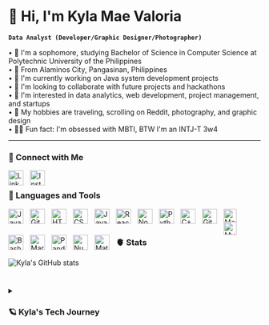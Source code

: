 # 💌 Hi, I'm Kyla Mae Valoria

**`Data Analyst (Developer/Graphic Designer/Photographer)`**

   • 🍓 I'm a sophomore, studying Bachelor of Science in Computer Science at Polytechnic University of the Philippines </br>
   • 🧷 From Alaminos City, Pangasinan, Philippines </br>
   • 🎀 I'm currently working on Java system development projects </br>
   • 🦢 I'm looking to collaborate with future projects and hackathons </br>
   • 🧸 I'm interested in data analytics, web development, project management, and startups </br>
   • 🍄 My hobbies are traveling, scrolling on Reddit, photography, and graphic design </br>
   • 🧚‍♀️ Fun fact: I'm obsessed with MBTI, BTW I'm an INTJ-T 3w4 </br>

---

### 🌷 Connect with Me
<img align="left" alt="LinkedIn" width="30px" style="padding-right:10px;" src="https://cdn.jsdelivr.net/gh/devicons/devicon@latest/icons/linkedin/linkedin-original.svg"/>
<img align="left" alt="Instagram" width="30px" style="padding-right:10px;" src="https://www.svgrepo.com/show/452229/instagram-1.svg"/>

</br>

### 🏹 Languages and Tools

<img align="left" alt="Java" width="30px" style="padding-right:10px;" src="https://cdn.jsdelivr.net/gh/devicons/devicon/icons/java/java-original.svg"/>
<img align="left" alt="Git" width="30px" style="padding-right:10px;" src="https://cdn.jsdelivr.net/gh/devicons/devicon/icons/git/git-original.svg" />
<img align="left" alt="HTML" width="30px" style="padding-right:10px;" src="https://cdn.jsdelivr.net/gh/devicons/devicon/icons/html5/html5-plain.svg" />
<img align="left" alt="CSS" width="30px" style="padding-right:10px;" src="https://cdn.jsdelivr.net/gh/devicons/devicon/icons/css3/css3-plain.svg" />
<img align="left" alt="JavaScript" width="30px" style="padding-right:10px;" src="https://cdn.jsdelivr.net/gh/devicons/devicon/icons/javascript/javascript-plain.svg" />
<img align="left" alt="React" width="30px" style="padding-right:10px;" src="https://cdn.jsdelivr.net/gh/devicons/devicon/icons/react/react-original.svg" />
<img align="left" alt="NodeJS" width="30px" style="padding-right:10px;" src="https://cdn.jsdelivr.net/gh/devicons/devicon/icons/nodejs/nodejs-original.svg" />
<img align="left" alt="Python" width="30px" style="padding-right:10px;" src="https://cdn.jsdelivr.net/gh/devicons/devicon/icons/python/python-plain.svg" />
<img align="left" alt="C++" width="30px" style="padding-right:10px;" src="https://cdn.jsdelivr.net/gh/devicons/devicon/icons/cplusplus/cplusplus-line.svg" />
<img align="left" alt="GitHub" width="30px" style="padding-right:10px;" src="https://cdn.jsdelivr.net/gh/devicons/devicon/icons/github/github-original.svg" />
<img align="left" alt="MongoDB" width="26px" src="https://cdn.jsdelivr.net/gh/devicons/devicon/icons/mongodb/mongodb-original.svg" style="padding-right:10px;" />
<img align="left" alt="MySQL" width="26px" src="https://cdn.jsdelivr.net/gh/devicons/devicon/icons/mysql/mysql-original.svg" style="padding-right:10px;" />
<img align="left" alt="Bash" width="30px" style="padding-right:10px;" src="https://cdn.jsdelivr.net/gh/devicons/devicon/icons/bash/bash-original.svg" />
<img align="left" alt="MariaDB" width="30px" style="padding-right:10px;" src="https://cdn.jsdelivr.net/gh/devicons/devicon@latest/icons/mariadb/mariadb-original-wordmark.svg" />
<img align="left" alt="Pandas" width="30px" style="padding-right:10px;" src="https://cdn.jsdelivr.net/gh/devicons/devicon@latest/icons/pandas/pandas-original.svg" />
<img align="left" alt="Numpy" width="30px" style="padding-right:10px;" src="https://cdn.jsdelivr.net/gh/devicons/devicon@latest/icons/numpy/numpy-original.svg" />
<img align="left" alt="Matplotlib" width="30px" style="padding-right:10px;" src="https://cdn.jsdelivr.net/gh/devicons/devicon@latest/icons/matplotlib/matplotlib-plain.svg" />
<br />

#

### 🫀 Stats

![Kyla's GitHub stats](https://github-readme-stats.vercel.app/api?username=kylavaloria&show_icons=true&theme=gruvbox)

<!-- ![GitHub Streak](https://streak-stats.demolab.com?user=kylavaloriat&theme=gruvbox&border_radius=4.5) -->

#

<details>
 <summary><h3>🪐 Kyla's Tech Journey</h3></summary>
      I aspire to be a data analyst as I solve real-world problems with the power of data. Finding outliers, spotting trends, and concluding patterns unleash the  innovator in me. My analytics experience comes from our school organization, Google Developer Students Club - PUP, where I lead a team in a machine learning project, and make dashboards for engagements. I am also passionate about studying analytics, attending professional training by DataSense Analytics, and creating dashboards out of it. </br></br>
      Furthermore, I have been awarded certification from Project SPARTA PH in partnership with the Department of Science and Technology and Analytics Association of the Philippines under the Data Analyst Pathway. On this journey, I was able to leverage my analytics skills through capstones, research papers, and dashboards.
      Moreover, I gained practical experience as a tech intern at Aqwire on backend development. I was also able to work with PUP The Programmers' Guild as a graphic designer. Lastly, as a hobby, I volunteer as a photographer in tech events.</br></br>
      Currently pursuing a Bachelor of Science in Computer Science at the Polytechnic University of the Philippines, Manila (PUP-Manila), I aim to develop my knowledge and skills further. 
